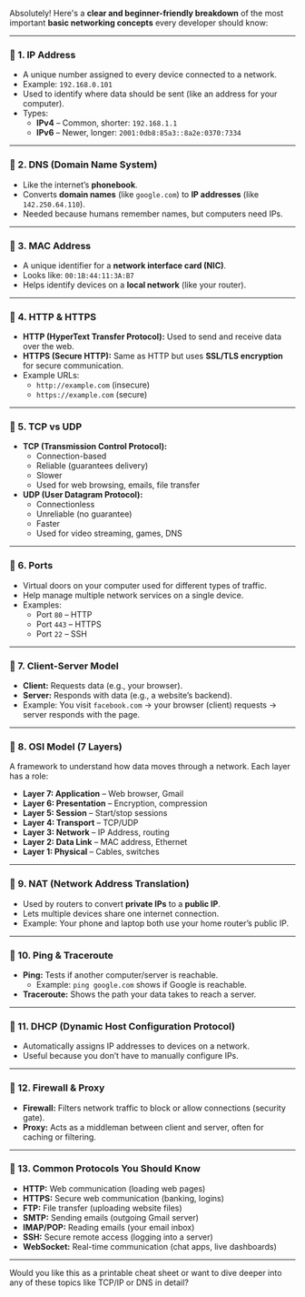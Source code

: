 Absolutely! Here's a **clear and beginner-friendly breakdown** of the most important **basic networking concepts** every developer should know:

---

### 🔹 1. **IP Address**

- A unique number assigned to every device connected to a network.
- Example: `192.168.0.101`
- Used to identify where data should be sent (like an address for your computer).
- Types:
  - **IPv4** – Common, shorter: `192.168.1.1`
  - **IPv6** – Newer, longer: `2001:0db8:85a3::8a2e:0370:7334`

---

### 🔹 2. **DNS (Domain Name System)**

- Like the internet’s **phonebook**.
- Converts **domain names** (like `google.com`) to **IP addresses** (like `142.250.64.110`).
- Needed because humans remember names, but computers need IPs.

---

### 🔹 3. **MAC Address**

- A unique identifier for a **network interface card (NIC)**.
- Looks like: `00:1B:44:11:3A:B7`
- Helps identify devices on a **local network** (like your router).

---

### 🔹 4. **HTTP & HTTPS**

- **HTTP (HyperText Transfer Protocol):** Used to send and receive data over the web.
- **HTTPS (Secure HTTP):** Same as HTTP but uses **SSL/TLS encryption** for secure communication.
- Example URLs:
  - `http://example.com` (insecure)
  - `https://example.com` (secure)

---

### 🔹 5. **TCP vs UDP**

- **TCP (Transmission Control Protocol):**
  - Connection-based
  - Reliable (guarantees delivery)
  - Slower
  - Used for web browsing, emails, file transfer
- **UDP (User Datagram Protocol):**
  - Connectionless
  - Unreliable (no guarantee)
  - Faster
  - Used for video streaming, games, DNS

---

### 🔹 6. **Ports**

- Virtual doors on your computer used for different types of traffic.
- Help manage multiple network services on a single device.
- Examples:
  - Port `80` – HTTP
  - Port `443` – HTTPS
  - Port `22` – SSH

---

### 🔹 7. **Client-Server Model**

- **Client:** Requests data (e.g., your browser).
- **Server:** Responds with data (e.g., a website’s backend).
- Example: You visit `facebook.com` → your browser (client) requests → server responds with the page.

---

### 🔹 8. **OSI Model (7 Layers)**

A framework to understand how data moves through a network. Each layer has a role:

- **Layer 7: Application** – Web browser, Gmail
- **Layer 6: Presentation** – Encryption, compression
- **Layer 5: Session** – Start/stop sessions
- **Layer 4: Transport** – TCP/UDP
- **Layer 3: Network** – IP Address, routing
- **Layer 2: Data Link** – MAC address, Ethernet
- **Layer 1: Physical** – Cables, switches

---

### 🔹 9. **NAT (Network Address Translation)**

- Used by routers to convert **private IPs** to a **public IP**.
- Lets multiple devices share one internet connection.
- Example: Your phone and laptop both use your home router’s public IP.

---

### 🔹 10. **Ping & Traceroute**

- **Ping:** Tests if another computer/server is reachable.
  - Example: `ping google.com` shows if Google is reachable.
- **Traceroute:** Shows the path your data takes to reach a server.

---

### 🔹 11. **DHCP (Dynamic Host Configuration Protocol)**

- Automatically assigns IP addresses to devices on a network.
- Useful because you don’t have to manually configure IPs.

---

### 🔹 12. **Firewall & Proxy**

- **Firewall:** Filters network traffic to block or allow connections (security gate).
- **Proxy:** Acts as a middleman between client and server, often for caching or filtering.

---

### 🔹 13. **Common Protocols You Should Know**

- **HTTP:** Web communication (loading web pages)
- **HTTPS:** Secure web communication (banking, logins)
- **FTP:** File transfer (uploading website files)
- **SMTP:** Sending emails (outgoing Gmail server)
- **IMAP/POP:** Reading emails (your email inbox)
- **SSH:** Secure remote access (logging into a server)
- **WebSocket:** Real-time communication (chat apps, live dashboards)

---

Would you like this as a printable cheat sheet or want to dive deeper into any of these topics like TCP/IP or DNS in detail?
